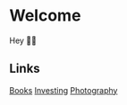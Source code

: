 # Welcome

Hey 👋🏻

## Links
[Books](https://mcgee.xyz/books)
[Investing](https://mcgee.xyz/invest)
[Photography](https://mcgee.xyz/photos)

